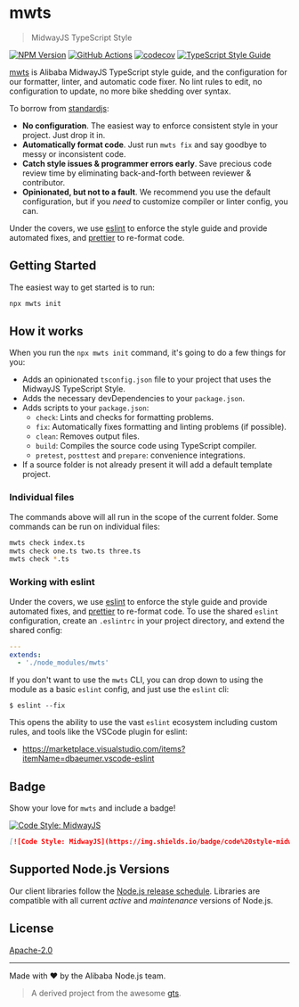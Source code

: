 # mwts
> MidwayJS TypeScript Style

[![NPM Version][npm-image]][npm-url]
[![GitHub Actions][github-image]][github-url]
[![codecov][codecov-image]][codecov-url]
[![TypeScript Style Guide][mwts-image]][mwts-url]

[mwts][npm-url] is Alibaba MidwayJS TypeScript style guide, and the configuration for our formatter, linter, and automatic code fixer. No lint rules to edit, no configuration to update, no more bike shedding over syntax.

To borrow from [standardjs][standardjs-url]:
- **No configuration**. The easiest way to enforce consistent style in your project. Just drop it in.
- **Automatically format code**. Just run `mwts fix` and say goodbye to messy or inconsistent code.
- **Catch style issues & programmer errors early**. Save precious code review time by eliminating back-and-forth between reviewer & contributor.
- **Opinionated, but not to a fault**. We recommend you use the default configuration, but if you *need* to customize compiler or linter config, you can.

Under the covers, we use [eslint][eslint-url] to enforce the style guide and provide automated fixes, and [prettier][prettier-url] to re-format code.

## Getting Started

The easiest way to get started is to run:
```sh
npx mwts init
```

## How it works
When you run the `npx mwts init` command, it's going to do a few things for you:
- Adds an opinionated `tsconfig.json` file to your project that uses the MidwayJS TypeScript Style.
- Adds the necessary devDependencies to your `package.json`.
- Adds scripts to your `package.json`:
  - `check`: Lints and checks for formatting problems.
  - `fix`: Automatically fixes formatting and linting problems (if possible).
  - `clean`: Removes output files.
  - `build`: Compiles the source code using TypeScript compiler.
  - `pretest`, `posttest` and `prepare`: convenience integrations.
- If a source folder is not already present it will add a default template project.

### Individual files
The commands above will all run in the scope of the current folder.  Some commands can be run on individual files:

```sh
mwts check index.ts
mwts check one.ts two.ts three.ts
mwts check *.ts
```

### Working with eslint
Under the covers, we use [eslint][eslint-url] to enforce the style guide and provide automated fixes, and [prettier][prettier-url] to re-format code. To use the shared `eslint` configuration, create an `.eslintrc` in your project directory, and extend the shared config:

```yml
---
extends:
  - './node_modules/mwts'
```

If you don't want to use the `mwts` CLI, you can drop down to using the module as a basic `eslint` config, and just use the `eslint` cli:

```
$ eslint --fix
```

This opens the ability to use the vast `eslint` ecosystem including custom rules, and tools like the VSCode plugin for eslint:
- https://marketplace.visualstudio.com/items?itemName=dbaeumer.vscode-eslint


## Badge
Show your love for `mwts` and include a badge!

[![Code Style: MidwayJS](https://img.shields.io/badge/code%20style-midwayjs-brightgreen.svg)](https://github.com/midwayjs/mwts)

```md
[![Code Style: MidwayJS](https://img.shields.io/badge/code%20style-midwayjs-brightgreen.svg)](https://github.com/midwayjs/mwts)
```

## Supported Node.js Versions
Our client libraries follow the [Node.js release schedule](https://nodejs.org/en/about/releases/). Libraries are compatible with all current _active_ and _maintenance_ versions of Node.js.

## License
[Apache-2.0](LICENSE)

---
Made with ❤️ by the Alibaba Node.js team.

> A derived project from the awesome [gts](https://github.com/google/gts).

[github-image]: https://github.com/midwayjs/mwts/workflows/ci/badge.svg
[github-url]: https://github.com/midwayjs/mwts/actions
[prettier-url]: https://prettier.io/
[codecov-image]: https://codecov.io/gh/midwayjs/mwts/branch/master/graph/badge.svg
[codecov-url]: https://codecov.io/gh/midwayjs/mwts
[mwts-image]: https://img.shields.io/badge/code%20style-midwayjs-brightgreen.svg
[mwts-url]: https://github.com/midwayjs/mwts
[npm-image]: https://img.shields.io/npm/v/mwts.svg
[npm-url]: https://npmjs.org/package/mwts
[standardjs-url]: https://www.npmjs.com/package/standard
[eslint-url]: https://eslint.org/
